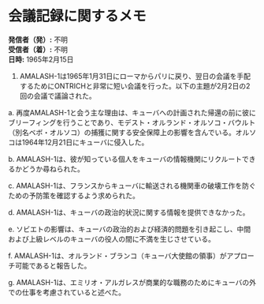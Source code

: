 # 会議記録に関するメモ

**発信者（発）:** 不明  
**受信者（着）:** 不明  
**日時:** 1965年2月15日

1. AMALASH-1は1965年1月31日にローマからパリに戻り、翌日の会議を手配するためにONTRICHと非常に短い会議を行った。以下の主題が2月2日の2回の会議で議論された。

a. 再度AMALASH-1と会う主な理由は、キューバへの計画された帰還の前に彼にブリーフィングを行うことであり、モデスト・オルランド・オルソコ・バウルト（別名ベボ・オルソコ）の捕獲に関する安全保障上の影響を含んでいる。オルソコは1964年12月21日にキューバに侵入した。

b. AMALASH-1は、彼が知っている個人をキューバの情報機関にリクルートできるかどうか尋ねられた。

c. AMALASH-1は、フランスからキューバに輸送される機関車の破壊工作を防ぐための予防策を確認するよう求められた。

d. AMALASH-1は、キューバの政治的状況に関する情報を提供できなかった。

e. ソビエトの影響は、キューバの政治的および経済的問題を引き起こし、中間および上級レベルのキューバの役人の間に不満を生じさせている。

f. AMALASH-1は、オルランド・ブランコ（キューバ大使館の領事）がアプローチ可能であると報告した。

g. AMALASH-1は、エミリオ・アルガレスが商業的な職務のためにキューバの外での仕事を考慮されていると述べた。